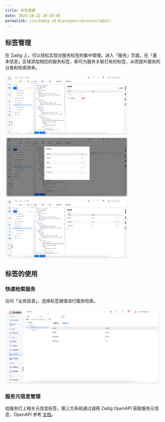 ```yaml
---
title: 标签管理
date: 2024-10-22 10:19:50
permalink: /cn/Zadig v4.0/project/service/label/
---
```


## 标签管理

在 Zadig 上，可以轻松实现对服务标签的集中管理。进入「服务」页面，在「基本信息」区域添加相应的服务标签，即可为服务关联已有的标签，从而提升服务的分类和检索效率。

<img src="../../../../_images/label_1.png" width="400">
<img src="../../../../_images/label_2.png" width="400">
<img src="../../../../_images/label_3.png" width="400">

## 标签的使用

### 快速检索服务

访问「业务目录」，选择标签键值进行服务检索。
  
![label](../../../../_images/label_4.png)

### 服务元信息管理

给服务打上相关元信息标签，第三方系统通过调用 Zadig OpenAPI 获取服务元信息，OpenAPI 参考 [文档](/cn/Zadig%20v4.0/api/service/#获取服务标签)。